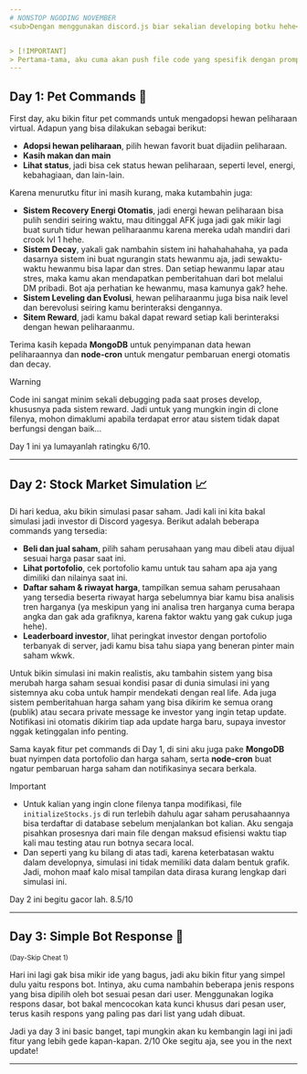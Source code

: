 ```yaml
---
# NONSTOP NGODING NOVEMBER
<sub>Dengan menggunakan discord.js biar sekalian developing botku hehe</sub>


> [!IMPORTANT]
> Pertama-tama, aku cuma akan push file code yang spesifik dengan prompt tema. Kalau ada skrip pembantu yang dipakai untuk ngebantu proses (kayak file konfigurasi atau fungsi tambahan), kemungkinan besar gak bakal ku push ke GitHub. Jadi yang kalian lihat di sini cuma fokus utamanya aja, jadi mohon maaf hehe.
---
```

## Day 1: Pet Commands 🐾

First day, aku bikin fitur pet commands untuk mengadopsi hewan peliharaan virtual. Adapun yang bisa dilakukan sebagai berikut:
- **Adopsi hewan peliharaan**, pilih hewan favorit buat dijadiin peliharaan.
- **Kasih makan dan main**
- **Lihat status**, jadi bisa cek status hewan peliharaan, seperti level, energi, kebahagiaan, dan lain-lain.

Karena menurutku fitur ini masih kurang, maka kutambahin juga:
- **Sistem Recovery Energi Otomatis**, jadi energi hewan peliharaan bisa pulih sendiri seiring waktu, mau ditinggal AFK juga jadi gak mikir lagi buat suruh tidur hewan peliharaanmu karena mereka udah mandiri dari crook lvl 1 hehe.
- **Sistem Decay**, yakali gak nambahin sistem ini hahahahahaha, ya pada dasarnya sistem ini buat ngurangin stats hewanmu aja, jadi sewaktu-waktu hewanmu bisa lapar dan stres. Dan setiap hewanmu lapar atau stres, maka kamu akan mendapatkan pemberitahuan dari bot melalui DM pribadi. Bot aja perhatian ke hewanmu, masa kamunya gak? hehe.
- **Sistem Leveling dan Evolusi**, hewan peliharaanmu juga bisa naik level dan berevolusi seiring kamu berinteraksi dengannya.
- **Sitem Reward**, jadi kamu bakal dapat reward setiap kali berinteraksi dengan hewan peliharaanmu.

Terima kasih kepada **MongoDB** untuk penyimpanan data hewan peliharaannya dan **node-cron** untuk mengatur pembaruan energi otomatis dan decay.

> [!WARNING]
> Code ini sangat minim sekali debugging pada saat proses develop, khususnya pada sistem reward. Jadi untuk yang mungkin ingin di clone filenya, mohon dimaklumi apabila terdapat error atau sistem tidak dapat berfungsi dengan baik...

Day 1 ini ya lumayanlah ratingku 6/10.

---
## Day 2: Stock Market Simulation 📈

Di hari kedua, aku bikin simulasi pasar saham. Jadi kali ini kita bakal simulasi jadi investor di Discord yagesya. Berikut adalah beberapa commands yang tersedia:

- **Beli dan jual saham**, pilih saham perusahaan yang mau dibeli atau dijual sesuai harga pasar saat ini.
- **Lihat portofolio**, cek portofolio kamu untuk tau saham apa aja yang dimiliki dan nilainya saat ini.
- **Daftar saham & riwayat harga**, tampilkan semua saham perusahaan yang tersedia beserta riwayat harga sebelumnya biar kamu bisa analisis tren harganya (ya meskipun yang ini analisa tren harganya cuma berapa angka dan gak ada grafiknya, karena faktor waktu yang gak cukup juga hehe).
- **Leaderboard investor**, lihat peringkat investor dengan portofolio terbanyak di server, jadi kamu bisa tahu siapa yang beneran pinter main saham wkwk.

Untuk bikin simulasi ini makin realistis, aku tambahin sistem yang bisa merubah harga saham sesuai kondisi pasar di dunia simulasi ini yang sistemnya aku coba untuk hampir mendekati dengan real life. Ada juga sistem pemberitahuan harga saham yang bisa dikirim ke semua orang (publik) atau secara private message ke investor yang ingin tetap update. Notifikasi ini otomatis dikirim tiap ada update harga baru, supaya investor nggak ketinggalan info penting.

Sama kayak fitur pet commands di Day 1, di sini aku juga pake **MongoDB** buat nyimpen data portofolio dan harga saham, serta **node-cron** buat ngatur pembaruan harga saham dan notifikasinya secara berkala.

> [!IMPORTANT]
> - Untuk kalian yang ingin clone filenya tanpa modifikasi, file `initializeStocks.js` di run terlebih dahulu agar saham perusahaannya bisa terdaftar di database sebelum menjalankan bot kalian. Aku sengaja pisahkan prosesnya dari main file dengan maksud efisiensi waktu tiap kali mau testing atau run botnya secara local.
> - Dan seperti yang ku bilang di atas tadi, karena keterbatasan waktu dalam developnya, simulasi ini tidak memiliki data dalam bentuk grafik. Jadi, mohon maaf kalo misal tampilan data dirasa kurang lengkap dari simulasi ini.

Day 2 ini begitu gacor lah. 8.5/10

---
## Day 3: Simple Bot Response 🤖
<sub>(Day-Skip Cheat 1)</sub>

Hari ini lagi gak bisa mikir ide yang bagus, jadi aku bikin fitur yang simpel dulu yaitu respons bot. Intinya, aku cuma nambahin beberapa jenis respons yang bisa dipilih oleh bot sesuai pesan dari user. Menggunakan logika respons dasar, bot bakal mencocokan kata kunci khusus dari pesan user, terus kasih respons yang paling pas dari list yang udah dibuat.

Jadi ya day 3 ini basic banget, tapi mungkin akan ku kembangin lagi ini jadi fitur yang lebih gede kapan-kapan. 2/10
Oke segitu aja, see you in the next update!

---